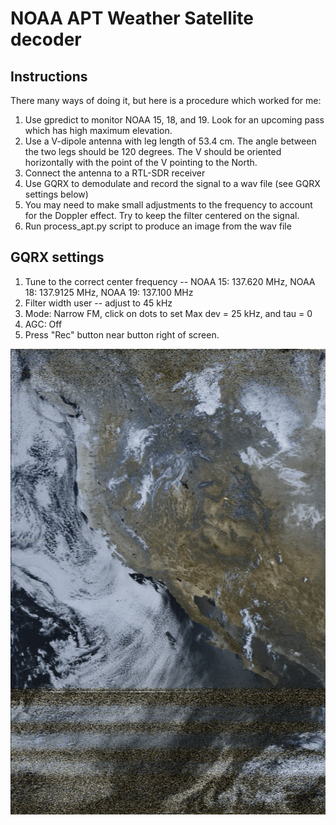 # NOAA APT Weather Satellite decoder
## Instructions
There many ways of doing it, but here is a procedure which worked for me:
1. Use gpredict to monitor NOAA 15, 18, and 19. Look for an upcoming pass which has high maximum elevation.
2. Use a V-dipole antenna with leg length of 53.4 cm.  The angle between the two legs should be 120 degrees. The V should be oriented horizontally with the point of the V pointing to the North.
3. Connect the antenna to a RTL-SDR receiver
4. Use GQRX to demodulate and record the signal to a wav file (see GQRX settings below)
5. You may need to make small adjustments to the frequency to account for the Doppler effect. Try to keep the filter centered on the signal. 
6. Run process_apt.py script to produce an image from the wav file

## GQRX settings
1. Tune to the correct center frequency -- NOAA 15: 137.620 MHz, NOAA 18: 137.9125 MHz, NOAA 19: 137.100 MHz
2. Filter width user -- adjust to 45 kHz
3. Mode: Narrow FM, click on dots to set Max dev = 25 kHz, and tau = 0
4. AGC: Off
5. Press "Rec" button near button right of screen.

![example](noaa19-example.png)
